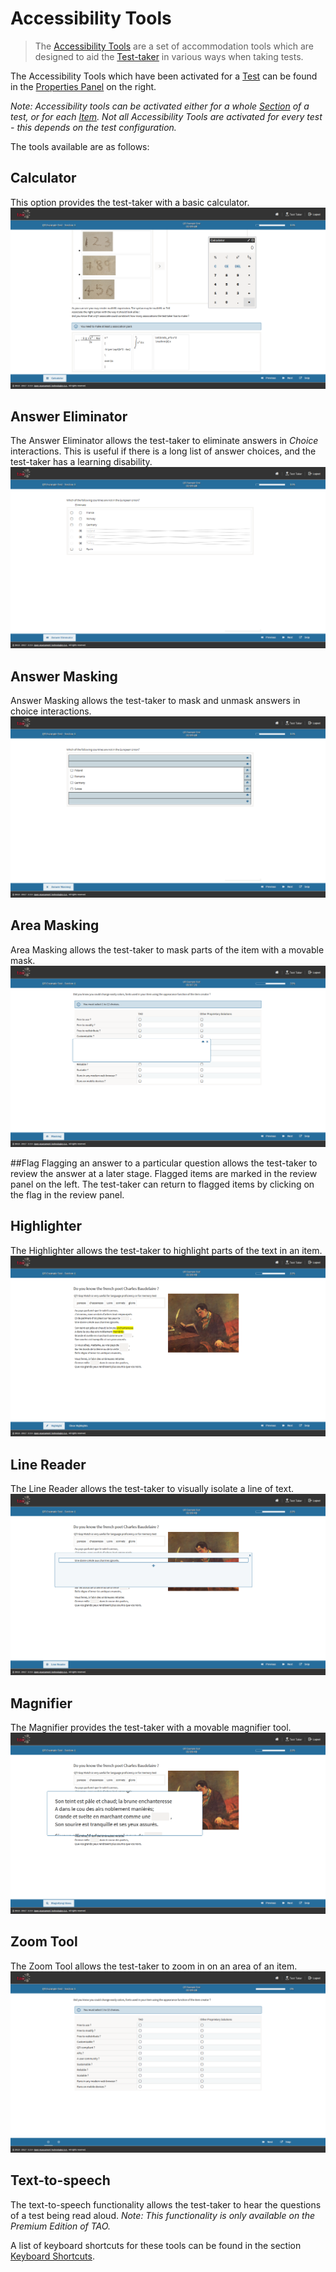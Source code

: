 <!--
created_at: 2018-10-22
authors:         
    - "Catherine Pease"
--> 

# Accessibility Tools

> The [Accessibility Tools](../appendix/glossary.md#test-taker-tools) are a set of accommodation tools which are designed to aid the [Test-taker](../appendix/glossary.md#test-taker) in various ways when taking tests. 


The Accessibility Tools which have been activated for a [Test](../appendix/glossary.md#test) can be found in the [Properties Panel](../appendix/glossary.md#properties-panel) on the right.

*Note: Accessibility tools can be activated either for a whole [Section](../appendix/glossary.md#section) of a test, or for each [Item](../appendix/glossary.md#item). Not all Accessibility Tools are activated for every test - this depends on the test configuration.*


The tools available are as follows:
 
## Calculator
This option provides the test-taker with a basic calculator.
![Calculator](../resources/delivery/features/test-taker-tools/calculator.png)
 
## Answer Eliminator
The Answer Eliminator allows the test-taker to eliminate answers in *Choice* interactions. This is useful if there is a long list of answer choices, and the test-taker has a learning disability.
![Answer Eliminator](../resources/delivery/features/test-taker-tools/answer-eliminator.png)

## Answer Masking
Answer Masking allows the test-taker to mask and unmask answers in choice interactions.
![Answer Masking](../resources/delivery/features/test-taker-tools/answer-masking.png)
 
## Area Masking
Area Masking allows the test-taker to mask parts of the item with a movable mask.
![Area Masking](../resources/delivery/features/test-taker-tools/area-masking.png)

##Flag
Flagging an answer to a particular question allows the test-taker to review the answer at a later stage. Flagged items are marked in the review panel on the left. The test-taker can return to flagged items by clicking on the flag in the review panel.
<!-- Missing Screenshot: Flagging an item for Review -->

## Highlighter
The Highlighter allows the test-taker to highlight parts of the text in an item.
![Highlighter](../resources/delivery/features/test-taker-tools/highlighter.png)

## Line Reader
The Line Reader allows the test-taker to visually isolate a line of text.
![Line Reader](../resources/delivery/features/test-taker-tools/line-reader.png)

## Magnifier
The Magnifier provides the test-taker with a movable magnifier tool.
![Magnifier](../resources/delivery/features/test-taker-tools/magnifier.png)

## Zoom Tool
The Zoom Tool allows the test-taker to zoom in on an area of an item.
![Zoom Tool](../resources/delivery/features/test-taker-tools/zoom.gif)

## Text-to-speech
The text-to-speech functionality allows the test-taker to hear the questions of a test being read aloud. *Note: This functionality is only available on the Premium Edition of TAO.*
<!-- Missing Screenshot: Text-to-Speech --> 

A list of keyboard shortcuts for these tools can be found in the section [Keyboard Shortcuts](../taking-a-test/keyboard-shortcuts.md).
